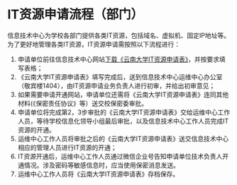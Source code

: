 # IT资源申请流程（部门）

信息技术中心为学校各部门提供各类IT资源，包括域名、虚拟机、固定IP地址等。为了更好地管理各类IT资源，IT资源申请需按照以下流程进行：

1. 申请单位前往信息技术中心网站[下载《云南大学IT资源申请表》](http://go.ynu.edu.cn/it-resource-application-form)，并按要求填写表格；
2. 《云南大学IT资源申请表》填写完成后，送到信息技术中心运维中心办公室（敬宾楼1404），由IT资源申请业务负责人进行初审，并给出初审意见；
3. 如果需要申请开通网站，申请单位还需将《云南大学IT资源申请表》连同其他材料(《保密责任协议》等）送交校保密委审批。
4. 申请单位将完成第2，3步审批的《云南大学IT资源申请表》交给运维中心工作人员，等待学校信息化领导小组最后审批，以及信息技术中心工作人员完成IT资源的开通。
5. 运维中心工作人员将审批之后的《云南大学IT资源申请表》送交信息技术中心相应的管理人员进行IT资源的开通；
6. IT资源开通后，运维中心工作人员通过微信企业号告知申请单位技术负责人开通情况。涉及密码等敏感信息时，应当使用保密消息发送。
7. 运维中心工作人员将《云南大学IT资源申请表》存档保存。

